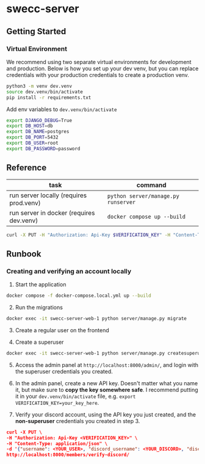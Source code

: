 # swecc-server

## Getting Started

### Virtual Environment

We recommend using two separate virtual environments for development and production. Below is how you set up your dev venv, but you can replace credentials with your production credentials to create a production venv.

```bash
python3 -m venv dev.venv
source dev.venv/bin/activate
pip install -r requirements.txt
```

Add env variables to `dev.venv/bin/activate`

```bash
export DJANGO_DEBUG=True
export DB_HOST=db
export DB_NAME=postgres
export DB_PORT=5432
export DB_USER=root
export DB_PASSWORD=password
```

## Reference

| task | command | 
| --- | --- |
| run server locally (requires prod.venv) | `python server/manage.py runserver` |
| run server in docker (requires dev.venv) | `docker compose up --build` |

```bash
curl -X PUT -H "Authorization: Api-Key $VERIFICATION_KEY" -H "Content-Type: application/json" -d '{"username": "elimelt", "discord_username": "elimelt", "discord_id": 1234}' http://localhost:8000/members/verify-discord/
```

## Runbook

### Creating and verifying an account locally

1. Start the application
```bash
docker compose -f docker-compose.local.yml up --build
```

2. Run the migrations
```bash
docker exec -it swecc-server-web-1 python server/manage.py migrate
```

3. Create a regular user on the frontend

4. Create a superuser
```bash
docker exec -it swecc-server-web-1 python server/manage.py createsuperuser
```

5. Access the admin panel at `http://localhost:8000/admin/`, and login with the superuser credentials you created.

6. In the admin panel, create a new API key. Doesn't matter what you name it, but make sure to **copy the key somewhere safe**. I recommend putting it in your `dev.venv/bin/activate` file, e.g. `export VERIFICATION_KEY=your_key_here`.

7. Verify your discord account, using the API key you just created, and the **non-superuser** credentials you created in step 3.
```json
curl -X PUT \
-H "Authorization: Api-Key <VERIFICATION_KEY>" \
-H "Content-Type: application/json" \
-d '{"username": <YOUR_USER>, "discord_username": <YOUR_DISCORD>, "discord_id": <SOME_INT>}' \
http://localhost:8000/members/verify-discord/
```

